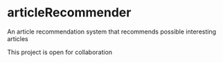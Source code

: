 # articleRecommender
An article recommendation system that recommends possible interesting articles

This project is open for collaboration
